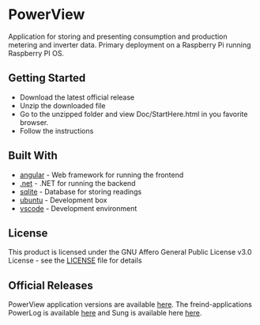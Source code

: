 # PowerView
Application for storing and presenting consumption and production metering and inverter data.
Primary deployment on a Raspberry Pi running Raspberry PI OS.


## Getting Started
* Download the latest official release
* Unzip the downloaded file
* Go to the unzipped folder and view Doc/StartHere.html in you favorite browser.
* Follow the instructions


## Built With
* [angular](https://angular.io/) - Web framework for running the frontend
* [.net](https://dotnet.microsoft.com/en-us/download/) - .NET for running the backend
* [sqlite](https://www.sqlite.org/index.html/) - Database for storing readings
* [ubuntu](https://www.ubuntu.com/) - Development box
* [vscode](https://code.visualstudio.com/) - Development environment


## License
This product is licensed under the GNU Affero General Public License v3.0 License - see the [LICENSE](LICENSE) file for details


## Official Releases
PowerView application versions are available [here](https://www.dropbox.com/sh/kik4ncx4rsmmv20/AABjbPvDpnJMyX2xBysPRobYa?dl=0).
The freind-applications PowerLog is available [here](https://www.dropbox.com/sh/bnrjivdk1gm9cdl/AADmlwEvNu-19c0Gu7fjvtmOa?dl=0) and Sung is available here [here](https://www.dropbox.com/sh/e3fykme1czq5r1g/AACRj9n2wWPmbDiWQBW6gC6La).
